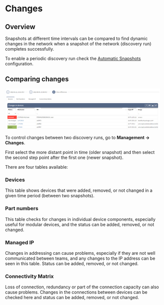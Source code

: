 # Changes

## Overview

Snapshots at different time intervals can be compared to find dynamic changes in the network when a snapshot of the
network (discovery run) completes successfully.

To enable a periodic discovery run check the [Automatic Snapshots](../../IP_Fabric_Settings/advanced/snapshots.md)
configuration.

## Comparing changes

![Changes](changes.png)

To control changes between two discovery runs, go to **Management → Changes**.

First select the more distant point in time (older snapshot) and then select the second step point after the first one (newer snapshot).

There are four tables available:

### Devices

This table shows devices that were added, removed, or not changed in a given time period (between two snapshots).

### Part numbers

This table checks for changes in individual device components, especially useful for modular devices, and the status can be added, removed, or not changed.

### Managed IP

Changes in addressing can cause problems, especially if they are not well communicated between teams, and any changes to the IP address can be seen in this table. Status can be added, removed, or not changed.

### Connectivity Matrix

Loss of connection, redundancy or part of the connection capacity can also cause problems. Changes in the connections between devices can be checked here and status can be added, removed, or not changed.
